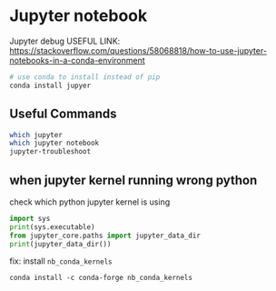 # Jupyter notebook
Jupyter debug
USEFUL LINK: https://stackoverflow.com/questions/58068818/how-to-use-jupyter-notebooks-in-a-conda-environment

```bash
# use conda to install instead of pip 
conda install jupyer
```

## Useful Commands
```bash
which jupyter
which jupyter notebook
jupyter-troubleshoot
```
## when jupyter kernel running wrong python
check which python jupyter kernel is using
```python
import sys
print(sys.executable)
from jupyter_core.paths import jupyter_data_dir
print(jupyter_data_dir())
```

fix: install `nb_conda_kernels`
```
conda install -c conda-forge nb_conda_kernels
```
